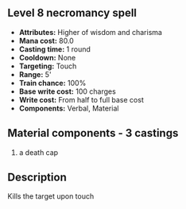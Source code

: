 ## Level 8 necromancy spell

- **Attributes:** Higher of wisdom and charisma
- **Mana cost:** 80.0
- **Casting time:** 1 round
- **Cooldown:** None
- **Targeting:** Touch
- **Range:** 5'
- **Train chance:** 100%
- **Base write cost:** 100 charges
- **Write cost:** From half to full base cost
- **Components:** Verbal, Material

## Material components - 3 castings

1. a death cap

## Description

Kills the target upon touch
